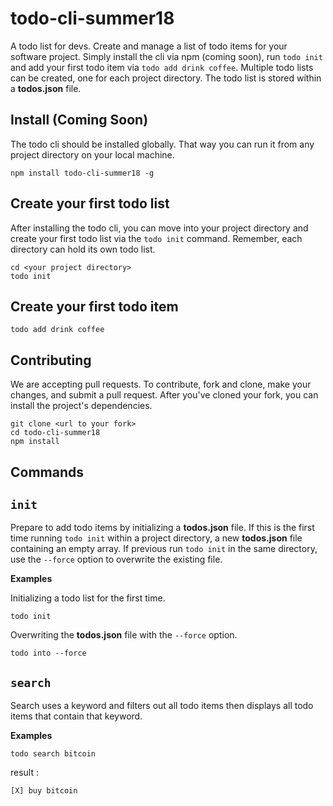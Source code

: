 # todo-cli-summer18

A todo list for devs.  Create and manage a list of todo items for your software project.  Simply install the cli via npm (coming soon), run `todo init` and add your first todo item via `todo add drink coffee`.  Multiple todo lists can be created, one for each project directory. The todo list is stored within a **todos.json** file. 


## Install (Coming Soon)

The todo cli should be installed globally.  That way you can run it from any project directory on your local machine. 

```
npm install todo-cli-summer18 -g
```

## Create your first todo list

After installing the todo cli, you can move into your project directory and create your first todo list via the `todo init` command.  Remember, each directory can hold its own todo list. 

```
cd <your project directory>
todo init
```

## Create your first todo item

```
todo add drink coffee
```

## Contributing

We are accepting pull requests.  To contribute, fork and clone, make your changes, and submit a pull request. After you've cloned your fork, you can install the project's dependencies.  

```
git clone <url to your fork>
cd todo-cli-summer18
npm install
```

## Commands 

## `init`

Prepare to add todo items by initializing a **todos.json** file.  If this is the first time running `todo init` within a project directory, a new  **todos.json** file containing an empty array.   If previous run `todo init` in the same directory, use the `--force` option to overwrite the existing file.  

**Examples**

Initializing a todo list for the first time. 

```
todo init
```

Overwriting the **todos.json** file with the `--force` option.

```
todo into --force
```

## `search`

Search uses a keyword and filters out all todo items then displays all todo items that contain that keyword.

**Examples**

```
todo search bitcoin
```

result : 

```
[X] buy bitcoin
```
